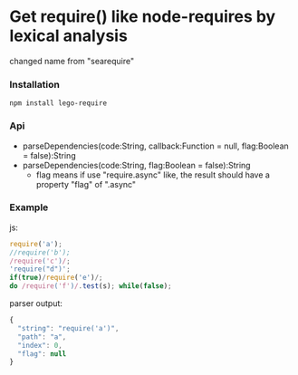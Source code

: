 Get require() like node-requires by lexical analysis
===



changed name from "searequire"


### Installation
```
npm install lego-require
```

### Api
* parseDependencies(code:String, callback:Function = null, flag:Boolean = false):String
* parseDependencies(code:String, flag:Boolean = false):String
  * flag means if use "require.async" like, the result should have a property "flag" of ".async"

### Example
js:
```js
require('a');
//require('b');
/require('c')/;
'require("d")';
if(true)/require('e')/;
do /require('f')/.test(s); while(false);
```
parser output:
```js
{
  "string": "require('a')",
  "path": "a",
  "index": 0,
  "flag": null
}
```